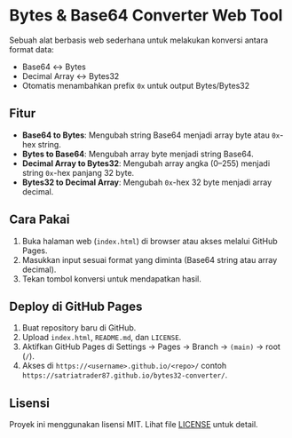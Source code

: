 # Bytes & Base64 Converter Web Tool

Sebuah alat berbasis web sederhana untuk melakukan konversi antara format data:
- Base64 ↔ Bytes
- Decimal Array ↔ Bytes32
- Otomatis menambahkan prefix `0x` untuk output Bytes/Bytes32

## Fitur
- **Base64 to Bytes**: Mengubah string Base64 menjadi array byte atau `0x`-hex string.
- **Bytes to Base64**: Mengubah array byte menjadi string Base64.
- **Decimal Array to Bytes32**: Mengubah array angka (0–255) menjadi string `0x`-hex panjang 32 byte.
- **Bytes32 to Decimal Array**: Mengubah `0x`-hex 32 byte menjadi array decimal.

## Cara Pakai
1. Buka halaman web (`index.html`) di browser atau akses melalui GitHub Pages.
2. Masukkan input sesuai format yang diminta (Base64 string atau array decimal).
3. Tekan tombol konversi untuk mendapatkan hasil.

## Deploy di GitHub Pages
1. Buat repository baru di GitHub.
2. Upload `index.html`, `README.md`, dan `LICENSE`.
3. Aktifkan GitHub Pages di Settings → Pages → Branch → `(main)` → root (`/`).
4. Akses di `https://<username>.github.io/<repo>/` contoh `https://satriatrader87.github.io/bytes32-converter/`.

## Lisensi
Proyek ini menggunakan lisensi MIT. Lihat file [LICENSE](LICENSE) untuk detail.

